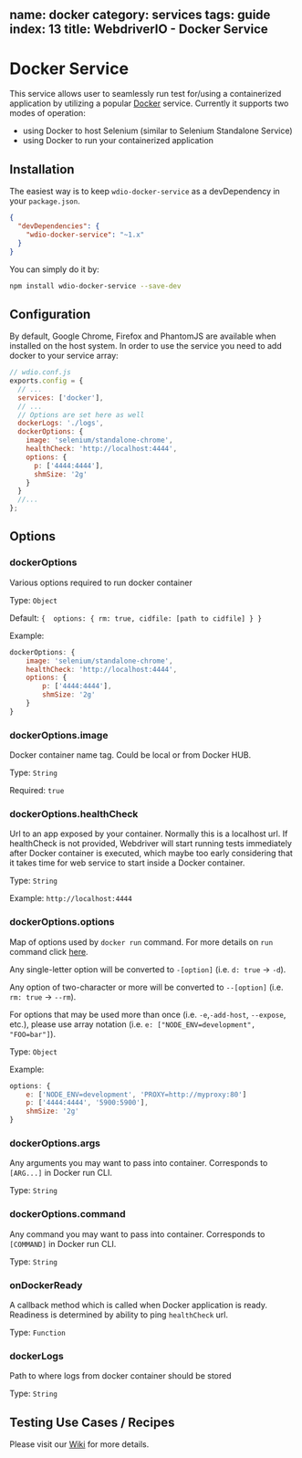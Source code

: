 name: docker
category: services
tags: guide
index: 13
title: WebdriverIO - Docker Service
---

Docker Service
===========================

This service allows user to seamlessly run test for/using a containerized application by utilizing a popular [Docker](https://www.docker.com/) service.
Currently it supports two modes of operation:
- using Docker to host Selenium (similar to Selenium Standalone Service)
- using Docker to run your containerized application

## Installation

The easiest way is to keep `wdio-docker-service` as a devDependency in your `package.json`.

```json
{
  "devDependencies": {
    "wdio-docker-service": "~1.x"
  }
}
```

You can simply do it by:

```bash
npm install wdio-docker-service --save-dev
```

## Configuration

By default, Google Chrome, Firefox and PhantomJS are available when installed on the host system. In order to use the service you need to add docker to your service array:

```js
// wdio.conf.js
exports.config = {
  // ...
  services: ['docker'],
  // ...
  // Options are set here as well
  dockerLogs: './logs',
  dockerOptions: { 
    image: 'selenium/standalone-chrome',
    healthCheck: 'http://localhost:4444',
    options: { 
      p: ['4444:4444'],
      shmSize: '2g'
    }    
  }
  //...
};
```

## Options

### dockerOptions
Various options required to run docker container

Type: `Object`

Default: `{ 
    options: {
        rm: true,
        cidfile: [path to cidfile]
    }
}`

Example:

```javascript
dockerOptions: {
    image: 'selenium/standalone-chrome',
    healthCheck: 'http://localhost:4444',
    options: {
        p: ['4444:4444'],
        shmSize: '2g'
    }
}
```

### dockerOptions.image
Docker container name tag. Could be local or from Docker HUB.

Type: `String`

Required: `true`

### dockerOptions.healthCheck
Url to an app exposed by your container. Normally this is a localhost url.
If healthCheck is not provided, Webdriver will start running tests immediately after Docker container is executed, which
maybe too early considering that it takes time for web service to start inside a Docker container.

Type: `String`

Example: `http://localhost:4444`

### dockerOptions.options
Map of options used by `docker run` command. For more details on `run` command click [here](https://docs.docker.com/edge/engine/reference/commandline/run/).

Any single-letter option will be converted to `-[option]` (i.e. `d: true` -> `-d`). 

Any option of two-character or more will
be converted to `--[option]` (i.e. `rm: true` -> `--rm`). 

For options that may be used more than once 
(i.e. `-e`,`-add-host`, `--expose`, etc.), please use array notation (i.e. `e: ["NODE_ENV=development", "FOO=bar"]`).

Type: `Object`

Example:

```javascript
options: {
    e: ['NODE_ENV=development', 'PROXY=http://myproxy:80']
    p: ['4444:4444', '5900:5900'],
    shmSize: '2g'
}
```

### dockerOptions.args
Any arguments you may want to pass into container. Corresponds to `[ARG...]` in Docker run CLI.

Type: `String`

### dockerOptions.command
Any command you may want to pass into container. Corresponds to `[COMMAND]` in Docker run CLI.

Type: `String`

### onDockerReady
A callback method which is called when Docker application is ready. Readiness is determined by ability to ping `healthCheck` url.

Type: `Function`

### dockerLogs
Path to where logs from docker container should be stored

Type: `String`

## Testing Use Cases / Recipes
Please visit our [Wiki](https://github.com/stsvilik/wdio-docker-service/wiki) for more details.
